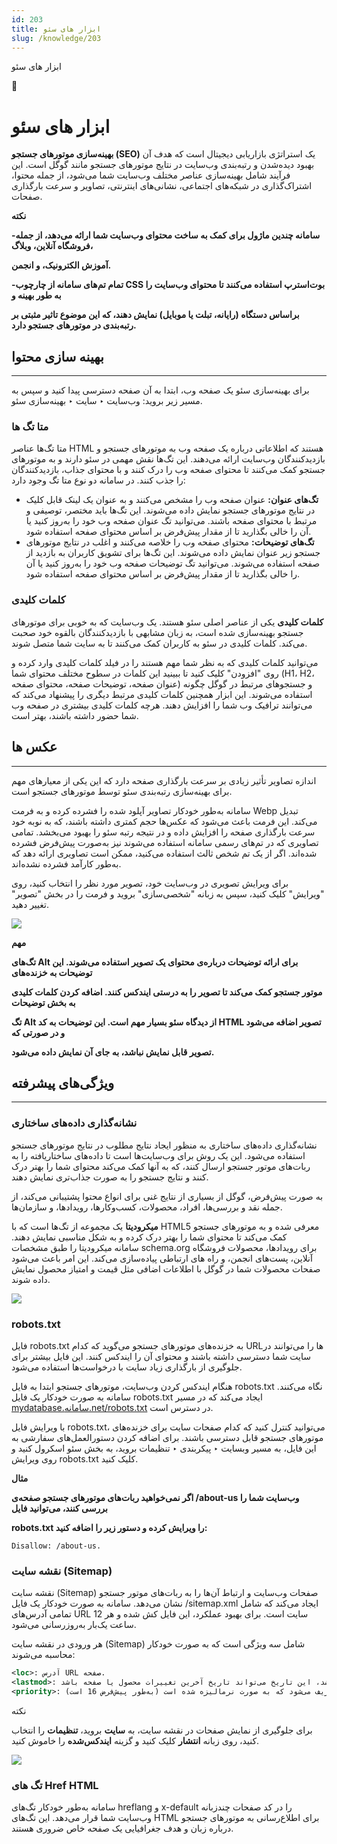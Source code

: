 ```yaml
---
id: 203
title: ابزار های سئو
slug: /knowledge/203
---
```



 

ابزار های سئو

 

 

📖

# ابزار های سئو

**بهینه‌سازی موتورهای جستجو (SEO)** یک استراتژی بازاریابی دیجیتال است که هدف آن بهبود دیده‌شدن و رتبه‌بندی وب‌سایت در نتایج موتورهای جستجو مانند گوگل است. این فرآیند شامل بهینه‌سازی عناصر مختلف وب‌سایت شما می‌شود، از جمله محتوا، اشتراک‌گذاری در شبکه‌های اجتماعی، نشانی‌های اینترنتی، تصاویر و سرعت بارگذاری صفحات.

**نکته**

**-سامانه چندین ماژول برای کمک به ساخت محتوای وب‌سایت شما ارائه می‌دهد، از جمله فروشگاه آنلاین، وبلاگ،**

**آموزش الکترونیک، و انجمن.**

**-تمام تم‌های سامانه از چارچوب CSS بوت‌استرپ استفاده می‌کنند تا محتوای وب‌سایت را به طور بهینه و**

**براساس دستگاه (رایانه، تبلت یا موبایل) نمایش دهند، که این موضوع تاثیر مثبتی بر رتبه‌بندی در موتورهای جستجو دارد.**

## **بهینه سازی محتوا**

---

برای بهینه‌سازی سئو یک صفحه وب، ابتدا به آن صفحه دسترسی پیدا کنید و سپس به مسیر زیر بروید: وب‌سایت ‣ سایت ‣ بهینه‌سازی سئو.

### 

### **متا تگ ها**

متا تگ‌ها عناصر HTML هستند که اطلاعاتی درباره یک صفحه وب به موتورهای جستجو و بازدیدکنندگان وب‌سایت ارائه می‌دهند. این تگ‌ها نقش مهمی در سئو دارند و به موتورهای جستجو کمک می‌کنند تا محتوای صفحه وب را درک کنند و با محتوای جذاب، بازدیدکنندگان را جذب کنند. در سامانه دو نوع متا تگ وجود دارد:

* **تگ‌های عنوان:** عنوان صفحه وب را مشخص می‌کنند و به عنوان یک لینک قابل کلیک در نتایج موتورهای جستجو نمایش داده می‌شوند. این تگ‌ها باید مختصر، توصیفی و مرتبط با محتوای صفحه باشند. می‌توانید تگ عنوان صفحه وب خود را به‌روز کنید یا آن را خالی بگذارید تا از مقدار پیش‌فرض بر اساس محتوای صفحه استفاده شود.
* **تگ‌های توضیحات:** محتوای صفحه وب را خلاصه می‌کنند و اغلب در نتایج موتورهای جستجو زیر عنوان نمایش داده می‌شوند. این تگ‌ها برای تشویق کاربران به بازدید از صفحه استفاده می‌شوند. می‌توانید تگ توضیحات صفحه وب خود را به‌روز کنید یا آن را خالی بگذارید تا از مقدار پیش‌فرض بر اساس محتوای صفحه استفاده شود.

### **کلمات کلیدی**

**کلمات کلیدی** یکی از عناصر اصلی سئو هستند. یک وب‌سایت که به خوبی برای موتورهای جستجو بهینه‌سازی شده است، به زبان مشابهی با بازدیدکنندگان بالقوه خود صحبت می‌کند. کلمات کلیدی در سئو به کاربران کمک می‌کنند تا به سایت شما متصل شوند.

می‌توانید کلمات کلیدی که به نظر شما مهم هستند را در فیلد کلمات کلیدی وارد کرده و روی "افزودن" کلیک کنید تا ببینید این کلمات در سطوح مختلف محتوای شما (H1، H2، عنوان صفحه، توضیحات صفحه، محتوای صفحه) و جستجوهای مرتبط در گوگل چگونه استفاده می‌شوند. این ابزار همچنین کلمات کلیدی مرتبط دیگری را پیشنهاد می‌کند که می‌توانند ترافیک وب شما را افزایش دهند. هرچه کلمات کلیدی بیشتری در صفحه وب شما حضور داشته باشند، بهتر است.

## **عکس ها**

---

اندازه تصاویر تأثیر زیادی بر سرعت بارگذاری صفحه دارد که این یکی از معیارهای مهم برای بهینه‌سازی رتبه‌بندی سئو توسط موتورهای جستجو است.

سامانه به‌طور خودکار تصاویر آپلود شده را فشرده کرده و به فرمت Webp تبدیل می‌کند. این فرمت باعث می‌شود که عکس‌ها حجم کمتری داشته باشند، که به نوبه خود سرعت بارگذاری صفحه را افزایش داده و در نتیجه رتبه سئو را بهبود می‌بخشد. تمامی تصاویری که در تم‌های رسمی سامانه استفاده می‌شوند نیز به‌صورت پیش‌فرض فشرده شده‌اند. اگر از یک تم شخص ثالث استفاده می‌کنید، ممکن است تصاویری ارائه دهد که به‌طور کارآمد فشرده نشده‌اند.

برای ویرایش تصویری در وب‌سایت خود، تصویر مورد نظر را انتخاب کنید، روی "ویرایش" کلیک کنید، سپس به زبانه "شخصی‌سازی" بروید و فرمت را در بخش "تصویر" تغییر دهید.

![](https://odoofarsi.com/web/image/2781-8159ac81/image.png?access_token=a8875960-dedd-4663-b77b-61a7b02b3c6f)

**مهم**

**تگ‌های Alt برای ارائه توضیحات درباره‌ی محتوای یک تصویر استفاده می‌شوند. این توضیحات به خزنده‌های**

**موتور جستجو کمک می‌کند تا تصویر را به درستی ایندکس کنند. اضافه کردن کلمات کلیدی به بخش توضیحات**

**تگ Alt از دیدگاه سئو بسیار مهم است. این توضیحات به کد HTML تصویر اضافه می‌شود و در صورتی که**

**تصویر قابل نمایش نباشد، به جای آن نمایش داده می‌شود.**

## **ویژگی‌های پیشرفته**

---

### **نشانه‌گذاری داده‌های ساختاری**

نشانه‌گذاری داده‌های ساختاری به منظور ایجاد نتایج مطلوب در نتایج موتورهای جستجو استفاده می‌شود. این یک روش برای وب‌سایت‌ها است تا داده‌های ساختاریافته را به ربات‌های موتور جستجو ارسال کنند، که به آنها کمک می‌کند محتوای شما را بهتر درک کنند و نتایج جستجو را به صورت جذاب‌تری نمایش دهند.

به صورت پیش‌فرض، گوگل از بسیاری از نتایج غنی برای انواع محتوا پشتیبانی می‌کند، از جمله نقد و بررسی‌ها، افراد، محصولات، کسب‌وکارها، رویدادها، و سازمان‌ها.

**میکرودیتا** یک مجموعه از تگ‌ها است که با HTML5 معرفی شده و به موتورهای جستجو کمک می‌کند تا محتوای شما را بهتر درک کرده و به شکل مناسبی نمایش دهند. سامانه میکرودیتا را طبق مشخصات schema.org برای رویدادها، محصولات فروشگاه آنلاین، پست‌های انجمن، و راه های ارتباطی پیاده‌سازی می‌کند. این امر باعث می‌شود صفحات محصولات شما در گوگل با اطلاعات اضافی مثل قیمت و امتیاز محصول نمایش داده شوند.

![](https://odoofarsi.com/web/image/2782-f01d6703/image.png?access_token=433f9a32-b5ce-4299-92f4-d6a13da04054)

### **robots.txt**

فایل robots.txt به خزنده‌های موتورهای جستجو می‌گوید که کدام URL‌ها را می‌توانند در سایت شما دسترسی داشته باشند و محتوای آن را ایندکس کنند. این فایل بیشتر برای جلوگیری از بارگذاری زیاد سایت با درخواست‌ها استفاده می‌شود.

هنگام ایندکس کردن وب‌سایت، موتورهای جستجو ابتدا به فایل robots.txt نگاه می‌کنند. سامانه به صورت خودکار یک فایل robots.txt ایجاد می‌کند که در مسیر [mydatabase.سامانه.net/robots.txt](http://mydatabase.سامانه.net/robots.txt) در دسترس است.

با ویرایش فایل robots.txt، می‌توانید کنترل کنید که کدام صفحات سایت برای خزنده‌های موتورهای جستجو قابل دسترسی باشند. برای اضافه کردن دستورالعمل‌های سفارشی به این فایل، به مسیر وبسایت ‣ پیکربندی ‣ تنظیمات بروید، به بخش سئو اسکرول کنید و روی ویرایش robots.txt کلیک کنید.

**مثال**

**اگر نمی‌خواهید ربات‌های موتورهای جستجو صفحه‌ی /about-us وب‌سایت شما را بررسی کنند، می‌توانید فایل**

**robots.txt را ویرایش کرده و دستور زیر را اضافه کنید:**

```
Disallow: /about-us.  

```

### **نقشه سایت (Sitemap)**

نقشه سایت (Sitemap) صفحات وب‌سایت و ارتباط آن‌ها را به ربات‌های موتور جستجو نشان می‌دهد. سامانه به صورت خودکار یک فایل /sitemap.xml ایجاد می‌کند که شامل تمامی آدرس‌های URL سایت است. برای بهبود عملکرد، این فایل کش شده و هر 12 ساعت یک‌بار به‌روزرسانی می‌شود.

هر ورودی در نقشه سایت (Sitemap) شامل سه ویژگی است که به صورت خودکار محاسبه می‌شوند:

```xml
<loc>: آدرس URL صفحه.
<lastmod>: تاریخ آخرین تغییرات منبع، که به صورت خودکار بر اساس شیء مربوطه محاسبه می‌شود. برای مثال، اگر صفحه‌ای مرتبط با یک محصول باشد، این تاریخ می‌تواند تاریخ آخرین تغییرات محصول یا صفحه باشد.
<priority>: ماژول‌ها ممکن است الگوریتم اولویت‌بندی خود را بر اساس محتوایشان پیاده‌سازی کنند (مثلاً یک انجمن ممکن است بر اساس تعداد رای‌های یک پست، اولویت‌بندی کند). اولویت یک صفحه ثابت توسط فیلد اولویت آن تعریف می‌شود که به صورت نرمالیزه شده است (به‌طور پیش‌فرض 16 است).
```

نکته

برای جلوگیری از نمایش صفحات در نقشه سایت، به **سایت** بروید، **تنظیمات** را انتخاب کنید، روی زبانه **انتشار** کلیک کنید و گزینه **ایندکس‌شده** را خاموش کنید.

![](https://odoofarsi.com/web/image/2787-b4d7287f/Screen%20Shot%202024-08-21%20at%203.55.43%20PM.png?access_token=7c97891c-0aaf-4303-9734-85e68fd75443)

### **تگ های Href HTML**

سامانه به‌طور خودکار تگ‌های hreflang و x-default را در کد صفحات چندزبانه وب‌سایت شما قرار می‌دهد. این تگ‌های HTML برای اطلاع‌رسانی به موتورهای جستجو درباره زبان و هدف جغرافیایی یک صفحه خاص ضروری هستند.